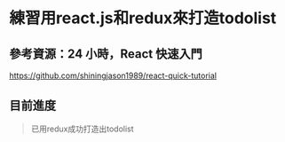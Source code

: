 # 練習用react.js和redux來打造todolist
## 參考資源：24 小時，React 快速入門
https://github.com/shiningjason1989/react-quick-tutorial
## 目前進度

>已用redux成功打造出todolist

